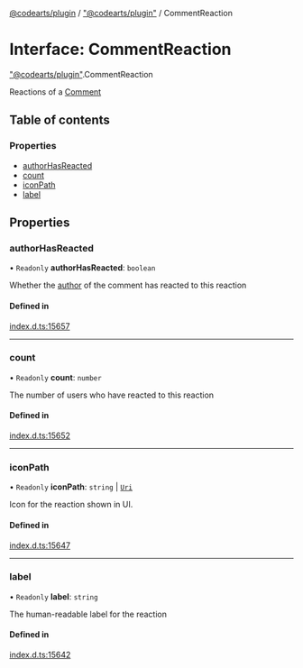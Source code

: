 [@codearts/plugin](../README.md) / ["@codearts/plugin"](../modules/_codearts_plugin_.md) / CommentReaction

# Interface: CommentReaction

["@codearts/plugin"](../modules/_codearts_plugin_.md).CommentReaction

Reactions of a [Comment](codearts_plugin_.Comment.md)

## Table of contents

### Properties

- [authorHasReacted](codearts_plugin_.CommentReaction.md#authorhasreacted)
- [count](codearts_plugin_.CommentReaction.md#count)
- [iconPath](codearts_plugin_.CommentReaction.md#iconpath)
- [label](codearts_plugin_.CommentReaction.md#label)

## Properties

### authorHasReacted

• `Readonly` **authorHasReacted**: `boolean`

Whether the [author](codearts_plugin_.CommentAuthorInformation.md) of the comment has reacted to this reaction

#### Defined in

[index.d.ts:15657](https://github.com/huaweicloud/cloudide-plugin-api/blob/03b481c/index.d.ts#L15657)

___

### count

• `Readonly` **count**: `number`

The number of users who have reacted to this reaction

#### Defined in

[index.d.ts:15652](https://github.com/huaweicloud/cloudide-plugin-api/blob/03b481c/index.d.ts#L15652)

___

### iconPath

• `Readonly` **iconPath**: `string` \| [`Uri`](../classes/codearts_plugin_.Uri.md)

Icon for the reaction shown in UI.

#### Defined in

[index.d.ts:15647](https://github.com/huaweicloud/cloudide-plugin-api/blob/03b481c/index.d.ts#L15647)

___

### label

• `Readonly` **label**: `string`

The human-readable label for the reaction

#### Defined in

[index.d.ts:15642](https://github.com/huaweicloud/cloudide-plugin-api/blob/03b481c/index.d.ts#L15642)
